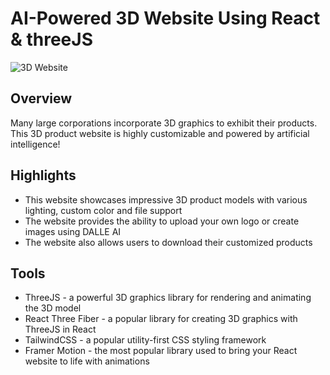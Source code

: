 # AI-Powered 3D Website Using React & threeJS
![3D Website](https://ibb.co/GWY39LF)

## Overview
Many large corporations incorporate 3D graphics to exhibit their products. This 3D product website is highly customizable and powered by artificial intelligence!

## Highlights
- This website showcases impressive 3D product models with various lighting, custom color and file support
- The website provides the ability to upload your own logo or create images using DALLE AI
- The website also allows users to download their customized products

## Tools
- ThreeJS - a powerful 3D graphics library for rendering and animating the 3D model
- React Three Fiber - a popular library for creating 3D graphics with ThreeJS in React
- TailwindCSS - a popular utility-first CSS styling framework
- Framer Motion - the most popular library used to bring your React website to life with animations